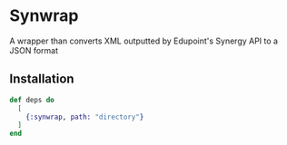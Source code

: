 # Synwrap

A wrapper than converts XML outputted by Edupoint's Synergy API to a JSON format

## Installation


```elixir
def deps do
  [
    {:synwrap, path: "directory"}
  ]
end
```
